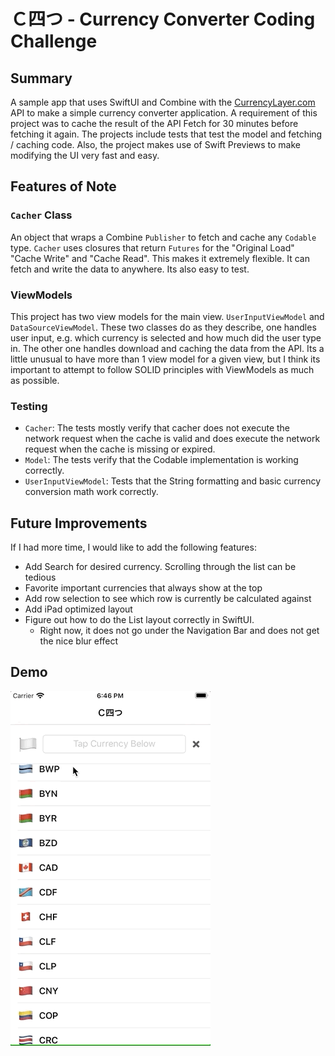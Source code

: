 # Ｃ四つ - Currency Converter Coding Challenge

## Summary
A sample app that uses SwiftUI and Combine with the [CurrencyLayer.com]( https://currencylayer.com/documentation) API to make a simple currency converter application. A requirement of this project was to cache the result of the API Fetch for 30 minutes before fetching it again. The projects include tests that test the model and fetching / caching code. Also, the project makes use of Swift Previews to make modifying the UI very fast and easy.

## Features of Note
### `Cacher` Class
An object that wraps a Combine `Publisher` to fetch and cache any `Codable` type. `Cacher` uses closures that return `Futures` for the "Original Load" "Cache Write" and "Cache Read". This makes it extremely flexible. It can fetch and write the data to anywhere. Its also easy to test. 

### ViewModels
This project has two view models for the main view. `UserInputViewModel` and `DataSourceViewModel`. These two classes do as they describe, one handles user input, e.g. which currency is selected and how much did the user type in. The other one handles download and caching the data from the API. Its a little unusual to have more than 1 view model for a given view, but I think its important to attempt to follow SOLID principles with ViewModels as much as possible.

### Testing
- `Cacher`: The tests mostly verify that cacher does not execute the network request when the cache is valid and does execute the network request when the cache is missing or expired.
- `Model`: The tests verify that the Codable implementation is working correctly.
- `UserInputViewModel`: Tests that the String formatting and basic currency conversion math work correctly.

## Future Improvements
If I had more time, I would like  to add the following features:
- Add Search for desired currency. Scrolling through the list can be tedious
- Favorite important currencies that always show at the top
- Add row selection to see which row is currently be calculated against
- Add iPad optimized layout
- Figure out how to do the List layout correctly in SwiftUI. 
    - Right now, it does not go under the Navigation Bar and does not get the nice blur effect

## Demo
![Screen Capture GIF](ScreenCapture.gif)
